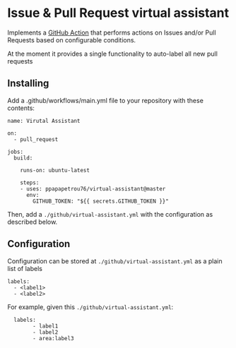 # Issue & Pull Request virtual assistant

Implements a [GitHub
Action](https://help.github.com/en/categories/automating-your-workflow-with-github-actions)
that performs actions on Issues and/or Pull Requests based on configurable conditions.

At the moment it provides a single functionality to auto-label all new pull requests


## Installing

Add a .github/workflows/main.yml file to your repository with these
contents:

	name: Virutal Assistant

	on:
	  - pull_request

	jobs:
	  build:

		runs-on: ubuntu-latest
		
		steps:
		- uses: ppapapetrou76/virtual-assistant@master
		  env:
			GITHUB_TOKEN: "${{ secrets.GITHUB_TOKEN }}"

Then, add a `./github/virtual-assistant.yml` with the configuration as described
below.

## Configuration

Configuration can be stored at `./github/virtual-assistant.yml` as a plain list of labels
    
    labels:
      - <label1>
      - <label2>
      

For example, given this `./github/virtual-assistant.yml`:

      labels:
            - label1
            - label2
            - area:label3

